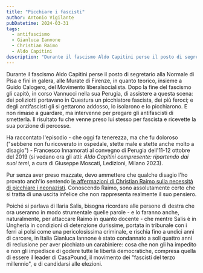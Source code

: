 ```yaml
---
title: "Picchiare i fascisti"
author: Antonio Vigilante
pubDatetime: 2024-03-31
tags: 
  - antifascismo
  - Gianluca Iannone
  - Christian Raimo
  - Aldo Capitini
description: "Durante il fascismo Aldo Capitini perse il posto di segretario alla Normale di Pisa e finì in galera, alle Murate di Firenze, in quanto teorico, insieme a Guido Calogero, del Movimento liberalsocialista. Dopo la fine del fascismo gli capitò, in corso Vannucci nella sua Perugia, di assistere a questa scena: dei poliziotti portavano in Questura un picchiatore fascista, dei più feroci; e degli antifascisti gli si gettarono addosso, lo isolarono e lo picchiarono. E non rimase a guardare, ma intervenne per pregare gli antifascisti di smetterla. Il risultato fu che venne preso lui stesso per fascista e ricevette la sua porzione di percosse..."
---
```


Durante il fascismo Aldo Capitini perse il posto di segretario alla Normale di Pisa e finì in galera, alle Murate di Firenze, in quanto teorico, insieme a Guido Calogero, del Movimento liberalsocialista. Dopo la fine del fascismo gli capitò, in corso Vannucci nella sua Perugia, di assistere a questa scena: dei poliziotti portavano in Questura un picchiatore fascista, dei più feroci; e degli antifascisti gli si gettarono addosso, lo isolarono e lo picchiarono. E non rimase a guardare, ma intervenne per pregare gli antifascisti di smetterla. Il risultato fu che venne preso lui stesso per fascista e ricevette la sua porzione di percosse.

Ha raccontato l'episodio - che oggi fa tenerezza, ma che fu doloroso ("sebbene non fu ricoverato in ospedale, stette male e stette anche molto a disagio") - Francesco Innamorati al convegno di Perugia dell'11-12 ottobre del 2019 (si vedano ora gli atti: _Aldo Capitini compresente: ripartendo dai suoi temi_, a cura di Giuseppe Moscati, Ledizioni, Milano 2023).

Pur senza aver preso mazzate, devo ammettere che qualche disagio l'ho provato anch'io sentendo [le affermazioni di Christian Raimo sulla necessità di picchiare i neonazisti](https://www.adnkronos.com/politica/neonazisti-bisogna-picchiarli-bufera-su-raimo-sasso-annuncia-interrogazione_6Vy3MIZF6vLmbf78yjyEbG). Conoscendo Raimo, sono assolutamente certo che si tratta di una uscita infelice che non rappresenta realmente il suo pensiero.

Poiché si parlava di Ilaria Salis, bisogna ricordare alle persone di destra che ora useranno in modo strumentale quelle parole - e lo faranno anche, naturalmente, per attaccare Raimo in quanto docente - che mentre Salis è in Ungheria in condizioni di detenzione durissime, portata in tribunale con i ferri ai polsi come una pericolosissima criminale, e rischia fino a undici anni di carcere, in Italia Gianluca Iannone è stato condannato a soli quattro anni di reclusione per aver picchiato un carabiniere: cosa che non gli ha impedito e non gli impedisce di godere tutte le libertà democratiche, compresa quella di essere il leader di CasaPound, il movimento dei "fascisti del terzo millennio", e di candidarsi alle elezioni.
